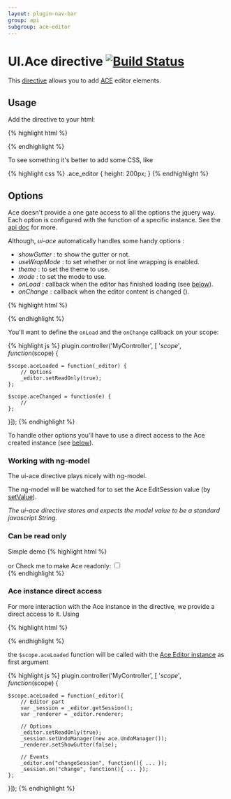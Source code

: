 ```yaml
---
layout: plugin-nav-bar
group: api
subgroup: ace-editor
---
```


# UI.Ace directive [![Build Status](https://travis-ci.org/angular-ui/ui-ace.png)](https://travis-ci.org/angular-ui/ui-ace)

This [directive](https://github.com/Wizehive/ui-ace) allows you to add [ACE](http://ajaxorg.github.io/ace/) editor elements.


## Usage

Add the directive to your html:

{% highlight html %}
<div ui-ace></div>
{% endhighlight %}

To see something it's better to add some CSS, like


{% highlight css %}
.ace_editor { height: 200px; }
{% endhighlight %}


## Options

Ace doesn't provide a one gate access to all the options the jquery way.
Each option is configured with the function of a specific instance.
See the [api doc](http://ajaxorg.github.io/ace/#nav=api) for more.

Although, _ui-ace_ automatically handles some handy options :
 + _showGutter_ : to show the gutter or not.
 + _useWrapMode_ : to set whether or not line wrapping is enabled.
 + _theme_ : to set the theme to use.
 + _mode_ : to set the mode to use.
 + _onLoad_ : callback when the editor has finished loading (see [below](#ace-instance-direct-access)).
 + _onChange_ : callback when the editor content is changed ().

{% highlight html %}
<div ui-ace="{
    useWrapMode : true,
    showGutter: false,
    theme:'twilight',
    mode: 'xml',
    onLoad: aceLoaded,
    onChange: aceChanged
}"></div>
{% endhighlight %}

You'll want to define the `onLoad` and the `onChange` callback on your scope:

{% highlight js %}
plugin.controller('MyController', [ '$scope', function($scope) {

    $scope.aceLoaded = function(_editor) {
        // Options
        _editor.setReadOnly(true);
    };

    $scope.aceChanged = function(e) {
        //
    };

}]);
{% endhighlight %}

To handle other options you'll have to use a direct access to the Ace created instance (see [below](#ace-instance-direct-access)).

### Working with ng-model

The ui-ace directive plays nicely with ng-model.

The ng-model will be watched for to set the Ace EditSession value (by [setValue](http://ajaxorg.github.io/ace/#nav=api&api=edit_session)).

_The ui-ace directive stores and expects the model value to be a standard javascript String._

### Can be read only

Simple demo
{% highlight html %}
<div ui-ace readonly="true"></div>
or
Check me to make Ace readonly: <input type="checkbox" ng-model="checked" ><br/>
<div ui-ace readonly="{{checked}}"></div>
{% endhighlight %}

### Ace instance direct access

For more interaction with the Ace instance in the directive, we provide a direct access to it.
Using

{% highlight html %}
<div ui-ace="{ onLoad : aceLoaded }" ></div>
{% endhighlight %}

the `$scope.aceLoaded` function will be called with the [Ace Editor instance](http://ajaxorg.github.io/ace/#nav=api&api=editor) as first argument

{% highlight js %}
plugin.controller('MyController', [ '$scope', function($scope) {

    $scope.aceLoaded = function(_editor){
        // Editor part
        var _session = _editor.getSession();
        var _renderer = _editor.renderer;

        // Options
        _editor.setReadOnly(true);
        _session.setUndoManager(new ace.UndoManager());
        _renderer.setShowGutter(false);

        // Events
        _editor.on("changeSession", function(){ ... });
        _session.on("change", function(){ ... });
    };

}]);
{% endhighlight %}
